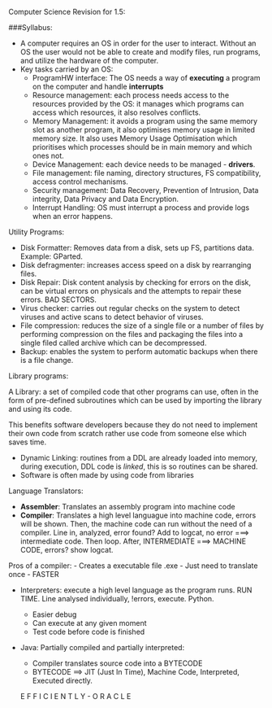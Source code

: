 Computer Science Revision for 1.5:

###Syllabus:

- A computer requires an OS in order for the user to interact. Without an OS the user would not be able to create and modify files, run programs, and utilize the hardware of the computer.
- Key tasks carried by an OS:
    - ProgramHW interface: The OS needs a way of **executing** a program on the computer and handle **interrupts**
    - Resource management: each process needs access to the resources provided by the OS: it manages which programs can access which resources, it also resolves conflicts.
    - Memory Management: it avoids a program using the same memory slot as another program, it also optimises memory usage in limited memory size. It also uses Memory Usage Optimisation which prioritises which processes should be in main memory and which ones not.
    - Device Management: each device needs to be managed - **drivers**.
    - File management: file naming, directory structures, FS compatibility, access control mechanisms.
    - Security management: Data Recovery, Prevention of Intrusion, Data integrity, Data Privacy and Data Encryption.
    - Interrupt Handling: OS must interrupt a process and provide logs when an error happens.

Utility Programs:

- Disk Formatter: Removes data from a disk, sets up FS, partitions data. Example: GParted.
- Disk defragmenter: increases access speed on a disk by rearranging files.
- Disk Repair: Disk content analysis by checking for errors on the disk, can be virtual errors on physicals and the attempts to repair these errors. BAD SECTORS.
- Virus checker: carries out regular checks on the system to detect viruses and active scans to detect behavior of viruses.
- File compression: reduces the size of a single file or a number of files by performing compression on the files and packaging the files into a single filed called archive which can be decompressed.
- Backup: enables the system to perform automatic backups when there is a file change.

Library programs:

A Library: a set of compiled code that other programs can use, often in the form of pre-defined subroutines which can be used by importing the library and using its code.

This benefits software developers because they do not need to implement their own code from scratch rather use code from someone else which saves time. 

- Dynamic Linking: routines from a DDL are already loaded into memory, during execution, DDL code is *linked*, this is so routines can be shared.
- Software is often made by using code from libraries

Language Translators:

- **Assembler**: Translates an assembly program into machine code
- **Compiler**: Translates a high level languague into machine code, errors will be shown. Then, the machine code can run without the need of a compiler. Line in, analyzed, error found? Add to logcat, no error ===> intermediate code. Then loop. After, INTERMEDIATE ===> MACHINE CODE, errors? show logcat.

Pros of a compiler:
    - Creates a executable file .exe
    - Just need to translate once
    - FASTER

- Interpreters: execute a high level language as the program runs. RUN TIME. Line analysed individually, !errors, execute. Python.
    - Easier debug
    - Can execute at any given moment
    - Test code before code is finished

- Java: Partially compiled and partially interpreted:
    - Compiler translates source code into a BYTECODE
    - BYTECODE ==> JIT (Just In Time), Machine Code, Interpreted, Executed directly.
    
    E F F I C I E N T L Y - O R A C L E 

